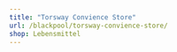 ```yaml
---
title: "Torsway Convience Store"
url: /blackpool/torsway-convience-store/
shop: Lebensmittel
---
```

